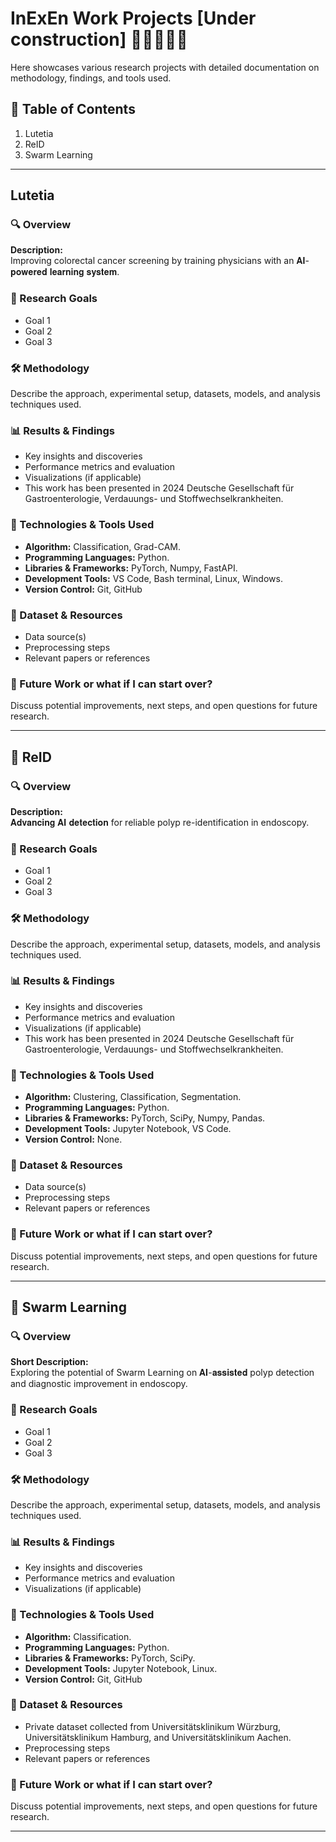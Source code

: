 # InExEn Work Projects [Under construction] 👷🏻‍♀️🤚🏻
Here showcases various research projects with detailed documentation on methodology, findings, and tools used.

## 📌 Table of Contents

1. Lutetia
2. ReID
3. Swarm Learning

---

## Lutetia

### 🔍 Overview

**Description:**\
Improving colorectal cancer screening by training physicians with an 𝐀𝐈-𝐩𝐨𝐰𝐞𝐫𝐞𝐝 𝐥𝐞𝐚𝐫𝐧𝐢𝐧𝐠 𝐬𝐲𝐬𝐭𝐞𝐦.

### 🎯 Research Goals

- Goal 1
- Goal 2
- Goal 3

### 🛠 Methodology

Describe the approach, experimental setup, datasets, models, and analysis techniques used.

### 📊 Results & Findings

- Key insights and discoveries
- Performance metrics and evaluation
- Visualizations (if applicable)
- This work has been presented in 2024 Deutsche Gesellschaft für Gastroenterologie, Verdauungs- und Stoffwechselkrankheiten.

### 🔧 Technologies & Tools Used
- **Algorithm:** Classification, Grad-CAM.
- **Programming Languages:** Python.
- **Libraries & Frameworks:** PyTorch, Numpy, FastAPI.
- **Development Tools:** VS Code, Bash terminal, Linux, Windows.
- **Version Control:** Git, GitHub

### 📂 Dataset & Resources

- Data source(s)
- Preprocessing steps
- Relevant papers or references

### 🚀 Future Work or what if I can start over?

Discuss potential improvements, next steps, and open questions for future research.

---

## 📌 ReID

### 🔍 Overview

**Description:**\
𝐀𝐝𝐯𝐚𝐧𝐜𝐢𝐧𝐠 𝐀𝐈 𝐝𝐞𝐭𝐞𝐜𝐭𝐢𝐨𝐧 for reliable polyp re-identification in endoscopy.

### 🎯 Research Goals

- Goal 1
- Goal 2
- Goal 3

### 🛠 Methodology

Describe the approach, experimental setup, datasets, models, and analysis techniques used.

### 📊 Results & Findings

- Key insights and discoveries
- Performance metrics and evaluation
- Visualizations (if applicable)
- This work has been presented in 2024 Deutsche Gesellschaft für Gastroenterologie, Verdauungs- und Stoffwechselkrankheiten.

### 🔧 Technologies & Tools Used
- **Algorithm:** Clustering, Classification, Segmentation.
- **Programming Languages:** Python.
- **Libraries & Frameworks:** PyTorch, SciPy, Numpy, Pandas.
- **Development Tools:** Jupyter Notebook, VS Code.
- **Version Control:** None.

### 📂 Dataset & Resources

- Data source(s)
- Preprocessing steps
- Relevant papers or references

### 🚀 Future Work or what if I can start over?

Discuss potential improvements, next steps, and open questions for future research.

---

## 📌 Swarm Learning

### 🔍 Overview

**Short Description:**\
Exploring the potential of Swarm Learning on 𝐀𝐈-𝐚𝐬𝐬𝐢𝐬𝐭𝐞𝐝 polyp detection and diagnostic improvement in endoscopy.

### 🎯 Research Goals

- Goal 1
- Goal 2
- Goal 3

### 🛠 Methodology

Describe the approach, experimental setup, datasets, models, and analysis techniques used.

### 📊 Results & Findings

- Key insights and discoveries
- Performance metrics and evaluation
- Visualizations (if applicable)

### 🔧 Technologies & Tools Used
- **Algorithm:** Classification.
- **Programming Languages:** Python.
- **Libraries & Frameworks:** PyTorch, SciPy.
- **Development Tools:** Jupyter Notebook, Linux.
- **Version Control:** Git, GitHub

### 📂 Dataset & Resources

- Private dataset collected from Universitätsklinikum Würzburg, Universitätsklinikum Hamburg, and Universitätsklinikum Aachen.
- Preprocessing steps
- Relevant papers or references

### 🚀 Future Work or what if I can start over?

Discuss potential improvements, next steps, and open questions for future research.


---



